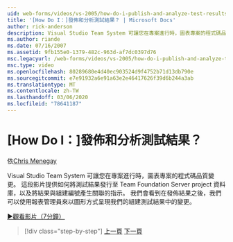 ```yaml
---
uid: web-forms/videos/vs-2005/how-do-i-publish-and-analyze-test-results
title: '[How Do I：]發佈和分析測試結果？ | Microsoft Docs'
author: rick-anderson
description: Visual Studio Team System 可讓您在專案進行時，圖表專案的程式碼品質變更。 這段影片提供如何 publ 的相關指示。
ms.author: riande
ms.date: 07/16/2007
ms.assetid: 9fb155e0-1379-482c-963d-af7dc0397d76
msc.legacyurl: /web-forms/videos/vs-2005/how-do-i-publish-and-analyze-test-results
msc.type: video
ms.openlocfilehash: 80289680e4d40ec903524d9f4752b71d13db790e
ms.sourcegitcommit: e7e91932a6e91a63e2e46417626f39d6b244a3ab
ms.translationtype: MT
ms.contentlocale: zh-TW
ms.lasthandoff: 03/06/2020
ms.locfileid: "78641187"
---
```

# <a name="how-do-i-publish-and-analyze-test-results"></a>[How Do I：]發佈和分析測試結果？

依[Chris Menegay](https://twitter.com/CMenegay)

Visual Studio Team System 可讓您在專案進行時，圖表專案的程式碼品質變更。 這段影片提供如何將測試結果發行至 Team Foundation Server project 資料庫，以及將結果與組建編號產生關聯的指示。 我們會看到在發佈結果之後，我們可以使用報表管理員來以圖形方式呈現我們的組建測試結果中的變更。

[&#9654;觀看影片（7分鐘）](https://channel9.msdn.com/Blogs/ASP-NET-Site-Videos/how-do-i-publish-and-analyze-test-results)

> [!div class="step-by-step"]
> [上一頁](how-do-i-use-generic-tests.md)
> [下一頁](how-do-i-discover-application-changes-prior-to-deployment.md)
